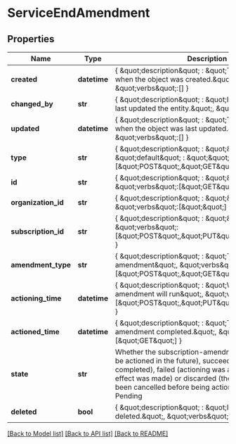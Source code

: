 # ServiceEndAmendment

## Properties
Name | Type | Description | Notes
------------ | ------------- | ------------- | -------------
**created** | **datetime** | { \&quot;description\&quot; : \&quot;The UTC DateTime when the object was created.\&quot;, \&quot;verbs\&quot;:[] } | [optional] 
**changed_by** | **str** | { \&quot;description\&quot; : \&quot;ID of the user who last updated the entity.\&quot;, \&quot;verbs\&quot;:[] } | [optional] 
**updated** | **datetime** | { \&quot;description\&quot; : \&quot;The UTC DateTime when the object was last updated.\&quot;, \&quot;verbs\&quot;:[] } | [optional] 
**type** | **str** | { \&quot;description\&quot; : \&quot;\&quot;, \&quot;default\&quot; : \&quot;\&quot;, \&quot;verbs\&quot;:[\&quot;POST\&quot;,\&quot;GET\&quot;] } | 
**id** | **str** | { \&quot;description\&quot; : \&quot;\&quot;, \&quot;verbs\&quot;:[\&quot;GET\&quot;] } | [optional] 
**organization_id** | **str** | { \&quot;description\&quot; : \&quot;\&quot;, \&quot;verbs\&quot;:[\&quot;\&quot;] } | [optional] 
**subscription_id** | **str** | { \&quot;description\&quot; : \&quot;\&quot;, \&quot;verbs\&quot;:[\&quot;POST\&quot;,\&quot;PUT\&quot;,\&quot;GET\&quot;] } | 
**amendment_type** | **str** | { \&quot;description\&quot; : \&quot;Type of amendment\&quot;, \&quot;verbs\&quot;:[\&quot;POST\&quot;,\&quot;GET\&quot;] } | 
**actioning_time** | **datetime** | { \&quot;description\&quot; : \&quot;When the amendment will run\&quot;, \&quot;verbs\&quot;:[\&quot;POST\&quot;,\&quot;PUT\&quot;,\&quot;GET\&quot;] } | [optional] 
**actioned_time** | **datetime** | { \&quot;description\&quot; : \&quot;The time the amendment completed.\&quot;, \&quot;verbs\&quot;:[\&quot;GET\&quot;] } | [optional] 
**state** | **str** | Whether the subscription-amendment is: pending (to be actioned in the future), succeeded (actioning completed), failed (actioning was attempted but no effect was made) or discarded (the amendment had been cancelled before being actioned). Default: Pending | 
**deleted** | **bool** | { \&quot;description\&quot; : \&quot;Is the amendment deleted.\&quot;, \&quot;verbs\&quot;:[\&quot;GET\&quot;] } | [default to False]

[[Back to Model list]](../README.md#documentation-for-models) [[Back to API list]](../README.md#documentation-for-api-endpoints) [[Back to README]](../README.md)


